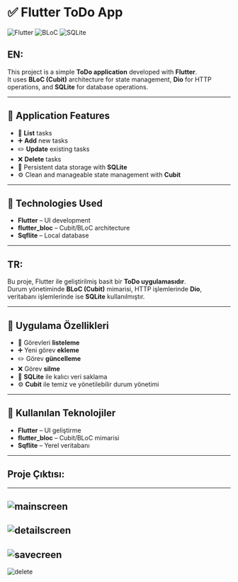 # ✅ Flutter ToDo App

![Flutter](https://img.shields.io/badge/Flutter-02569B?style=for-the-badge&logo=flutter&logoColor=white)
![BLoC](https://img.shields.io/badge/BLoC-Cubit-blue?style=for-the-badge)
![SQLite](https://img.shields.io/badge/SQLite-003B57?style=for-the-badge&logo=sqlite&logoColor=white)

## EN:
This project is a simple **ToDo application** developed with **Flutter**.  
It uses **BLoC (Cubit)** architecture for state management, **Dio** for HTTP operations, and **SQLite** for database operations.

---

## 📱 Application Features

- 📝 **List** tasks  
- ➕ **Add** new tasks  
- ✏️ **Update** existing tasks  
- ❌ **Delete** tasks  
- 💾 Persistent data storage with **SQLite**  
- ⚙️ Clean and manageable state management with **Cubit**

---

## 🧱 Technologies Used

- **Flutter** – UI development  
- **flutter_bloc** – Cubit/BLoC architecture  
- **Sqflite** – Local database  

---

## TR: 
Bu proje, Flutter ile geliştirilmiş basit bir **ToDo uygulamasıdır**.  
Durum yönetiminde **BLoC (Cubit)** mimarisi, HTTP işlemlerinde **Dio**, veritabanı işlemlerinde ise **SQLite** kullanılmıştır.

---

## 📱 Uygulama Özellikleri

- 📝 Görevleri **listeleme**
- ➕ Yeni görev **ekleme**
- ✏️ Görev **güncelleme**
- ❌ Görev **silme**
- 💾 **SQLite** ile kalıcı veri saklama
- ⚙️ **Cubit** ile temiz ve yönetilebilir durum yönetimi

---

## 🧱 Kullanılan Teknolojiler

- **Flutter** – UI geliştirme
- **flutter_bloc** – Cubit/BLoC mimarisi
- **Sqflite** – Yerel veritabanı

---

## Proje Çıktısı:
---
![mainscreen](images/main-screen.png)
---
![detailscreen](images/detail-update-screen.png)
---
![savecreen](images/save-screen.png)
---
![delete](images/delete.png)
